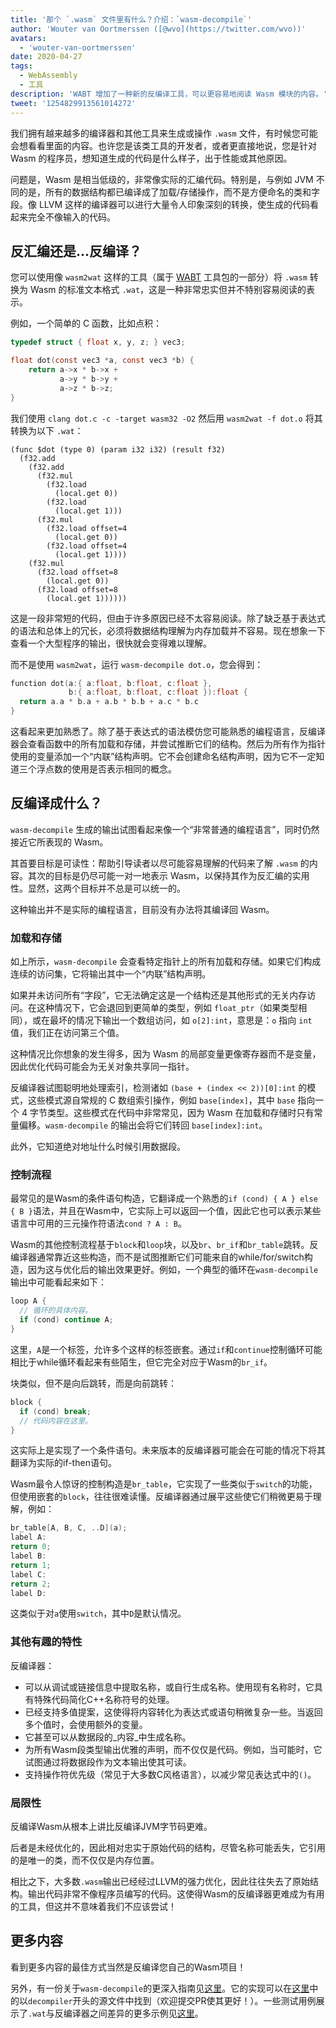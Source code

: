 ```yaml
---
title: '那个 `.wasm` 文件里有什么？介绍：`wasm-decompile`'
author: 'Wouter van Oortmerssen ([@wvo](https://twitter.com/wvo))'
avatars:
  - 'wouter-van-oortmerssen'
date: 2020-04-27
tags:
  - WebAssembly
  - 工具
description: 'WABT 增加了一种新的反编译工具，可以更容易地阅读 Wasm 模块的内容。'
tweet: '1254829913561014272'
---
```

我们拥有越来越多的编译器和其他工具来生成或操作 `.wasm` 文件，有时候您可能会想看看里面的内容。也许您是该类工具的开发者，或者更直接地说，您是针对 Wasm 的程序员，想知道生成的代码是什么样子，出于性能或其他原因。

<!--truncate-->
问题是，Wasm 是相当低级的，非常像实际的汇编代码。特别是，与例如 JVM 不同的是，所有的数据结构都已编译成了加载/存储操作，而不是方便命名的类和字段。像 LLVM 这样的编译器可以进行大量令人印象深刻的转换，使生成的代码看起来完全不像输入的代码。

## 反汇编还是...反编译？

您可以使用像 `wasm2wat` 这样的工具（属于 [WABT](https://github.com/WebAssembly/wabt) 工具包的一部分）将 `.wasm` 转换为 Wasm 的标准文本格式 `.wat`，这是一种非常忠实但并不特别容易阅读的表示。

例如，一个简单的 C 函数，比如点积：

```c
typedef struct { float x, y, z; } vec3;

float dot(const vec3 *a, const vec3 *b) {
    return a->x * b->x +
           a->y * b->y +
           a->z * b->z;
}
```

我们使用 `clang dot.c -c -target wasm32 -O2` 然后用 `wasm2wat -f dot.o` 将其转换为以下 `.wat`：

```wasm
(func $dot (type 0) (param i32 i32) (result f32)
  (f32.add
    (f32.add
      (f32.mul
        (f32.load
          (local.get 0))
        (f32.load
          (local.get 1)))
      (f32.mul
        (f32.load offset=4
          (local.get 0))
        (f32.load offset=4
          (local.get 1))))
    (f32.mul
      (f32.load offset=8
        (local.get 0))
      (f32.load offset=8
        (local.get 1))))))
```

这是一段非常短的代码，但由于许多原因已经不太容易阅读。除了缺乏基于表达式的语法和总体上的冗长，必须将数据结构理解为内存加载并不容易。现在想象一下查看一个大型程序的输出，很快就会变得难以理解。

而不是使用 `wasm2wat`，运行 `wasm-decompile dot.o`，您会得到：

```c
function dot(a:{ a:float, b:float, c:float },
             b:{ a:float, b:float, c:float }):float {
  return a.a * b.a + a.b * b.b + a.c * b.c
}
```

这看起来更加熟悉了。除了基于表达式的语法模仿您可能熟悉的编程语言，反编译器会查看函数中的所有加载和存储，并尝试推断它们的结构。然后为所有作为指针使用的变量添加一个“内联”结构声明。它不会创建命名结构声明，因为它不一定知道三个浮点数的使用是否表示相同的概念。

## 反编译成什么？

`wasm-decompile` 生成的输出试图看起来像一个“非常普通的编程语言”，同时仍然接近它所表现的 Wasm。

其首要目标是可读性：帮助引导读者以尽可能容易理解的代码来了解 `.wasm` 的内容。其次的目标是仍尽可能一对一地表示 Wasm，以保持其作为反汇编的实用性。显然，这两个目标并不总是可以统一的。

这种输出并不是实际的编程语言，目前没有办法将其编译回 Wasm。

### 加载和存储

如上所示，`wasm-decompile` 会查看特定指针上的所有加载和存储。如果它们构成连续的访问集，它将输出其中一个“内联”结构声明。

如果并未访问所有“字段”，它无法确定这是一个结构还是其他形式的无关内存访问。在这种情况下，它会退回到更简单的类型，例如 `float_ptr`（如果类型相同），或在最坏的情况下输出一个数组访问，如 `o[2]:int`，意思是：`o` 指向 `int` 值，我们正在访问第三个值。

这种情况比你想象的发生得多，因为 Wasm 的局部变量更像寄存器而不是变量，因此优化代码可能会为无关对象共享同一指针。

反编译器试图聪明地处理索引，检测诸如 `(base + (index << 2))[0]:int` 的模式，这些模式源自常规的 C 数组索引操作，例如 `base[index]`，其中 `base` 指向一个 4 字节类型。这些模式在代码中非常常见，因为 Wasm 在加载和存储时只有常量偏移。`wasm-decompile` 的输出会将它们转回 `base[index]:int`。

此外，它知道绝对地址什么时候引用数据段。

### 控制流程

最常见的是Wasm的条件语句构造，它翻译成一个熟悉的`if (cond) { A } else { B }`语法，并且在Wasm中，它实际上可以返回一个值，因此它也可以表示某些语言中可用的三元操作符语法`cond ? A : B`。

Wasm的其他控制流程基于`block`和`loop`块，以及`br`、`br_if`和`br_table`跳转。反编译器通常靠近这些构造，而不是试图推断它们可能来自的while/for/switch构造，因为这与优化后的输出效果更好。例如，一个典型的循环在`wasm-decompile`输出中可能看起来如下：

```c
loop A {
  // 循环的具体内容。
  if (cond) continue A;
}
```

这里，`A`是一个标签，允许多个这样的标签嵌套。通过`if`和`continue`控制循环可能相比于while循环看起来有些陌生，但它完全对应于Wasm的`br_if`。

块类似，但不是向后跳转，而是向前跳转：

```c
block {
  if (cond) break;
  // 代码内容在这里。
}
```

这实际上是实现了一个条件语句。未来版本的反编译器可能会在可能的情况下将其翻译为实际的if-then语句。

Wasm最令人惊讶的控制构造是`br_table`，它实现了一些类似于`switch`的功能，但使用嵌套的`block`，往往很难读懂。反编译器通过展平这些使它们稍微更易于理解，例如：

```c
br_table[A, B, C, ..D](a);
label A:
return 0;
label B:
return 1;
label C:
return 2;
label D:
```

这类似于对`a`使用`switch`，其中`D`是默认情况。

### 其他有趣的特性

反编译器：

- 可以从调试或链接信息中提取名称，或自行生成名称。使用现有名称时，它具有特殊代码简化C++名称符号的处理。
- 已经支持多值提案，这使得将内容转化为表达式或语句稍微复杂一些。当返回多个值时，会使用额外的变量。
- 它甚至可以从数据段的_内容_中生成名称。
- 为所有Wasm段类型输出优雅的声明，而不仅仅是代码。例如，当可能时，它试图通过将数据段作为文本输出使其可读。
- 支持操作符优先级（常见于大多数C风格语言），以减少常见表达式中的`()`。

### 局限性

反编译Wasm从根本上讲比反编译JVM字节码更难。

后者是未经优化的，因此相对忠实于原始代码的结构，尽管名称可能丢失，它引用的是唯一的类，而不仅仅是内存位置。

相比之下，大多数`.wasm`输出已经经过LLVM的强力优化，因此往往失去了原始结构。输出代码非常不像程序员编写的代码。这使得Wasm的反编译器更难成为有用的工具，但这并不意味着我们不应该尝试！

## 更多内容

看到更多内容的最佳方式当然是反编译您自己的Wasm项目！

另外，有一份关于`wasm-decompile`的更深入指南见[这里](https://github.com/WebAssembly/wabt/blob/master/docs/decompiler.md)。它的实现可以在[这里](https://github.com/WebAssembly/wabt/tree/master/src)中的以`decompiler`开头的源文件中找到（欢迎提交PR使其更好！）。一些测试用例展示了`.wat`与反编译器之间差异的更多示例见[这里](https://github.com/WebAssembly/wabt/tree/master/test/decompile)。

